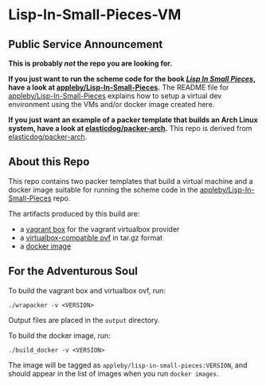 # Lisp-In-Small-Pieces-VM

## Public Service Announcement

**This is probably _not_ the repo you are looking for.**

**If you just want to run the scheme code for the book [_Lisp In Small Pieces_][LiSP], have a look at [appleby/Lisp-In-Small-Pieces][appleby-LiSP].** The README file for [appleby/Lisp-In-Small-Pieces][appleby-LiSP] explains how to setup a virtual dev environment using the VMs and/or docker image created here.

**If you just want an example of a packer template that builds an Arch Linux system, have a look at [elasticdog/packer-arch][packer-arch].** This repo is derived from [elasticdog/packer-arch][packer-arch].


## About this Repo

This repo contains two packer templates that build a virtual machine and a docker image suitable for running the scheme code in the [appleby/Lisp-In-Small-Pieces][appleby-LiSP] repo.

The artifacts produced by this build are:

- a [vagrant box][appleby-vagrant-box] for the vagrant virtualbox provider
- a [virtualbox-compatible ovf][releases] in tar.gz format
- a [docker image][appleby-dockerhub]


## For the Adventurous Soul

To build the vagrant box and virtualbox ovf, run:

``` shell
./wrapacker -v <VERSION>
```

Output files are placed in the `output` directory.

To build the docker image, run:

``` shell
./build_docker -v <VERSION>
```

The image will be tagged as `appleby/lisp-in-small-pieces:VERSION`, and should appear in the list of images when you run `docker images`.

[appleby-LiSP]: https://github.com/appleby/Lisp-In-Small-Pieces
[appleby-vagrant-box]: https://app.vagrantup.com/appleby/boxes/lisp-in-small-pieces-vm
[appleby-dockerhub]: https://hub.docker.com/r/appleby/lisp-in-small-pieces
[releases]: https://github.com/appleby/Lisp-In-Small-Pieces-VM/releases
[LiSP]: http://pagesperso-systeme.lip6.fr/Christian.Queinnec/WWW/LiSP.html
[packer-arch]: https://github.com/elasticdog/packer-arch
